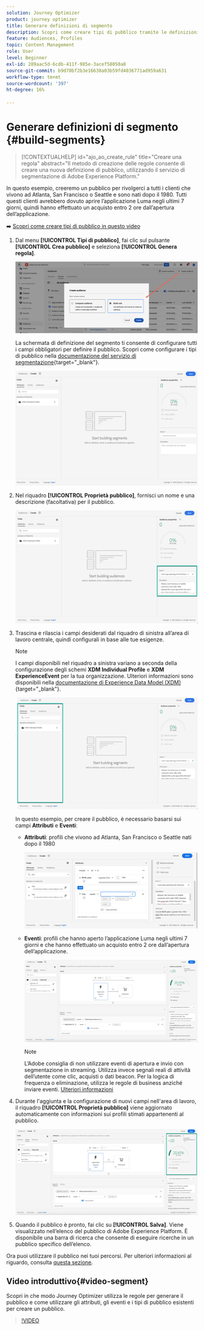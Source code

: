 ```yaml
---
solution: Journey Optimizer
product: journey optimizer
title: Generare definizioni di segmento
description: Scopri come creare tipi di pubblico tramite le definizioni dei segmenti
feature: Audiences, Profiles
topic: Content Management
role: User
level: Beginner
exl-id: 289aac5d-6cdb-411f-985e-3acef58050a8
source-git-commit: b9d70bf2b3e16638a03b59fd4036771ad959a631
workflow-type: tm+mt
source-wordcount: '397'
ht-degree: 16%

---
```


# Generare definizioni di segmento {#build-segments}

>[!CONTEXTUALHELP]
>id="ajo_ao_create_rule"
>title="Creare una regola"
>abstract="Il metodo di creazione delle regole consente di creare una nuova definizione di pubblico, utilizzando il servizio di segmentazione di Adobe Experience Platform."

In questo esempio, creeremo un pubblico per rivolgerci a tutti i clienti che vivono ad Atlanta, San Francisco o Seattle e sono nati dopo il 1980. Tutti questi clienti avrebbero dovuto aprire l’applicazione Luma negli ultimi 7 giorni, quindi hanno effettuato un acquisto entro 2 ore dall’apertura dell’applicazione.

➡️ [Scopri come creare tipi di pubblico in questo video](#video-segment)

1. Dal menu **[!UICONTROL Tipi di pubblico]**, fai clic sul pulsante **[!UICONTROL Crea pubblico]** e seleziona **[!UICONTROL Genera regola]**.

   ![](assets/create-segment.png)

   La schermata di definizione del segmento ti consente di configurare tutti i campi obbligatori per definire il pubblico. Scopri come configurare i tipi di pubblico nella [documentazione del servizio di segmentazione](https://experienceleague.adobe.com/docs/experience-platform/segmentation/ui/overview.html?lang=it){target="_blank"}.

   ![](assets/segment-builder.png)

1. Nel riquadro **[!UICONTROL Proprietà pubblico]**, fornisci un nome e una descrizione (facoltativa) per il pubblico.

   ![](assets/segment-properties.png)

1. Trascina e rilascia i campi desiderati dal riquadro di sinistra all’area di lavoro centrale, quindi configurali in base alle tue esigenze.

   >[!NOTE]
   >
   >I campi disponibili nel riquadro a sinistra variano a seconda della configurazione degli schemi **XDM Individual Profile** e **XDM ExperienceEvent** per la tua organizzazione.  Ulteriori informazioni sono disponibili nella [documentazione di Experience Data Model (XDM)](https://experienceleague.adobe.com/docs/experience-platform/xdm/home.html?lang=it){target="_blank"}.

   ![](assets/drag-fields.png)

   In questo esempio, per creare il pubblico, è necessario basarsi sui campi **Attributi** e **Eventi**:

   * **Attributi**: profili che vivono ad Atlanta, San Francisco o Seattle nati dopo il 1980

     ![](assets/add-attributes.png)

   * **Eventi**: profili che hanno aperto l’applicazione Luma negli ultimi 7 giorni e che hanno effettuato un acquisto entro 2 ore dall’apertura dell’applicazione.

     ![](assets/add-events.png)

     >[!NOTE]
     >
     >L’Adobe consiglia di non utilizzare eventi di apertura e invio con segmentazione in streaming. Utilizza invece segnali reali di attività dell’utente come clic, acquisti o dati beacon. Per la logica di frequenza o eliminazione, utilizza le regole di business anziché inviare eventi. [Ulteriori informazioni](about-audiences.md#open-and-send-event-guardrails)

1. Durante l&#39;aggiunta e la configurazione di nuovi campi nell&#39;area di lavoro, il riquadro **[!UICONTROL Proprietà pubblico]** viene aggiornato automaticamente con informazioni sui profili stimati appartenenti al pubblico.

   ![](assets/segment-estimate.png)

1. Quando il pubblico è pronto, fai clic su **[!UICONTROL Salva]**. Viene visualizzato nell’elenco del pubblico di Adobe Experience Platform. È disponibile una barra di ricerca che consente di eseguire ricerche in un pubblico specifico dell’elenco.

Ora puoi utilizzare il pubblico nei tuoi percorsi. Per ulteriori informazioni al riguardo, consulta [questa sezione](../audience/about-audiences.md).

## Video introduttivo{#video-segment}

Scopri in che modo Journey Optimizer utilizza le regole per generare il pubblico e come utilizzare gli attributi, gli eventi e i tipi di pubblico esistenti per creare un pubblico.

>[!VIDEO](https://video.tv.adobe.com/v/3425020?quality=12)
